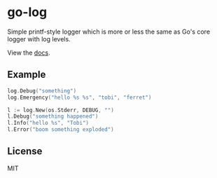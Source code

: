 
# go-log

  Simple printf-style logger which is more or less the same as Go's core
  logger with log levels.

  View the [docs](http://godoc.org/github.com/segmentio/go-log).

## Example

```go
log.Debug("something")
log.Emergency("hello %s %s", "tobi", "ferret")

l := log.New(os.Stderr, DEBUG, "")
l.Debug("something happened")
l.Info("hello %s", "Tobi")
l.Error("boom something exploded")
```

## License

 MIT